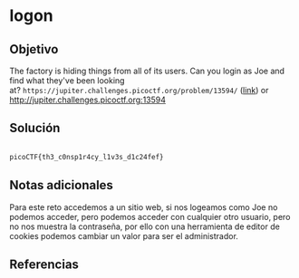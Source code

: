# logon

## Objetivo
The factory is hiding things from all of its users. Can you login as Joe and find what they've been looking at? `https://jupiter.challenges.picoctf.org/problem/13594/` ([link](https://jupiter.challenges.picoctf.org/problem/13594/)) or http://jupiter.challenges.picoctf.org:13594
## Solución
```bash

picoCTF{th3_c0nsp1r4cy_l1v3s_d1c24fef}
```
## Notas adicionales
Para este reto accedemos a un sitio web, si nos logeamos como Joe no podemos acceder, pero podemos acceder con cualquier otro usuario, pero no nos muestra la contraseña, por ello con una herramienta de editor de cookies podemos cambiar un valor para ser el administrador.
## Referencias
